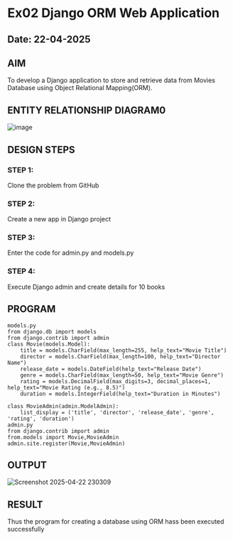 # Ex02 Django ORM Web Application
## Date: 22-04-2025

## AIM
To develop a Django application to store and retrieve data from Movies Database using Object Relational Mapping(ORM).

## ENTITY RELATIONSHIP DIAGRAM0

![image](https://github.com/user-attachments/assets/4a4184e3-8c62-4866-80c8-39aa33d6d344)


## DESIGN STEPS

### STEP 1:
Clone the problem from GitHub

### STEP 2:
Create a new app in Django project

### STEP 3:
Enter the code for admin.py and models.py

### STEP 4:
Execute Django admin and create details for 10 books

## PROGRAM
```
models.py
from django.db import models
from django.contrib import admin
class Movie(models.Model):
    title = models.CharField(max_length=255, help_text="Movie Title")
    director = models.CharField(max_length=100, help_text="Director Name")
    release_date = models.DateField(help_text="Release Date")
    genre = models.CharField(max_length=50, help_text="Movie Genre")
    rating = models.DecimalField(max_digits=3, decimal_places=1, help_text="Movie Rating (e.g., 8.5)")
    duration = models.IntegerField(help_text="Duration in Minutes")

class MovieAdmin(admin.ModelAdmin):
    list_display = ('title', 'director', 'release_date', 'genre', 'rating', 'duration')
admin.py
from django.contrib import admin
from.models import Movie,MovieAdmin
admin.site.register(Movie,MovieAdmin)
```


## OUTPUT

![Screenshot 2025-04-22 230309](https://github.com/user-attachments/assets/6c76fae2-fa71-4ae7-89bd-bf2c0b1cd2d7)


## RESULT
Thus the program for creating a database using ORM hass been executed successfully
